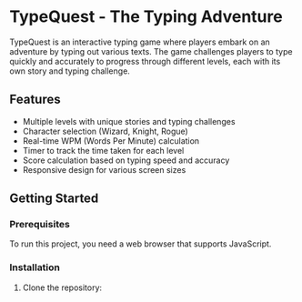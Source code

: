 # TypeQuest - The Typing Adventure

TypeQuest is an interactive typing game where players embark on an adventure by typing out various texts. The game challenges players to type quickly and accurately to progress through different levels, each with its own story and typing challenge.

## Features

- Multiple levels with unique stories and typing challenges
- Character selection (Wizard, Knight, Rogue)
- Real-time WPM (Words Per Minute) calculation
- Timer to track the time taken for each level
- Score calculation based on typing speed and accuracy
- Responsive design for various screen sizes

## Getting Started

### Prerequisites

To run this project, you need a web browser that supports JavaScript.

### Installation

1. Clone the repository: